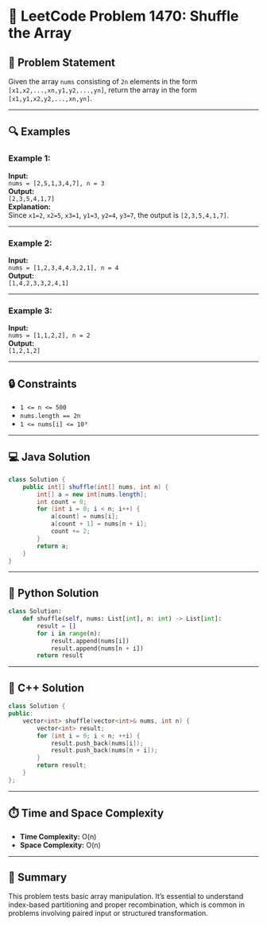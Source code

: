 # 🚀 LeetCode Problem 1470: Shuffle the Array

## 📘 Problem Statement
Given the array `nums` consisting of `2n` elements in the form `[x1,x2,...,xn,y1,y2,...,yn]`, return the array in the form `[x1,y1,x2,y2,...,xn,yn]`.

---

## 🔍 Examples

### Example 1:
**Input:**  
`nums = [2,5,1,3,4,7], n = 3`  
**Output:**  
`[2,3,5,4,1,7]`  
**Explanation:**  
Since `x1=2`, `x2=5`, `x3=1`, `y1=3`, `y2=4`, `y3=7`, the output is `[2,3,5,4,1,7]`.

---

### Example 2:
**Input:**  
`nums = [1,2,3,4,4,3,2,1], n = 4`  
**Output:**  
`[1,4,2,3,3,2,4,1]`

---

### Example 3:
**Input:**  
`nums = [1,1,2,2], n = 2`  
**Output:**  
`[1,2,1,2]`

---

## 🔒 Constraints
- `1 <= n <= 500`  
- `nums.length == 2n`  
- `1 <= nums[i] <= 10³`

---

## 💻 Java Solution
```java
class Solution {
    public int[] shuffle(int[] nums, int n) {
        int[] a = new int[nums.length];
        int count = 0;
        for (int i = 0; i < n; i++) {
            a[count] = nums[i];
            a[count + 1] = nums[n + i];
            count += 2;
        }
        return a;
    }
}
```

---

## 🐍 Python Solution
```python
class Solution:
    def shuffle(self, nums: List[int], n: int) -> List[int]:
        result = []
        for i in range(n):
            result.append(nums[i])
            result.append(nums[n + i])
        return result
```

---

## 💠 C++ Solution
```cpp
class Solution {
public:
    vector<int> shuffle(vector<int>& nums, int n) {
        vector<int> result;
        for (int i = 0; i < n; ++i) {
            result.push_back(nums[i]);
            result.push_back(nums[n + i]);
        }
        return result;
    }
};
```

---

## ⏱️ Time and Space Complexity
- **Time Complexity:** O(n)  
- **Space Complexity:** O(n)

---

## 🌟 Summary
This problem tests basic array manipulation. It’s essential to understand index-based partitioning and proper recombination, which is common in problems involving paired input or structured transformation.
